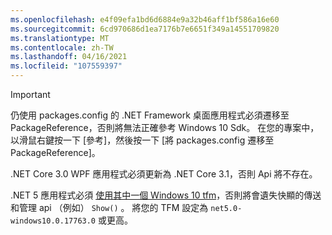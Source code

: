 ```yaml
---
ms.openlocfilehash: e4f09efa1bd6d6884e9a32b46aff1bf586a16e60
ms.sourcegitcommit: 6cd970686d1ea7176b7e6651f349a14551709820
ms.translationtype: MT
ms.contentlocale: zh-TW
ms.lasthandoff: 04/16/2021
ms.locfileid: "107559397"
---
```

> [!IMPORTANT]
> 仍使用 packages.config 的 .NET Framework 桌面應用程式必須遷移至 PackageReference，否則將無法正確參考 Windows 10 Sdk。 在您的專案中，以滑鼠右鍵按一下 [參考]，然後按一下 [將 packages.config 遷移至 PackageReference]。
> 
> .NET Core 3.0 WPF 應用程式必須更新為 .NET Core 3.1，否則 Api 將不存在。
> 
> .NET 5 應用程式必須 [使用其中一個 Windows 10 tfm](https://docs.microsoft.com/dotnet/standard/frameworks#how-to-specify-a-target-framework)，否則將會遺失快顯的傳送和管理 api （例如） `Show()` 。 將您的 TFM 設定為 `net5.0-windows10.0.17763.0` 或更高。
